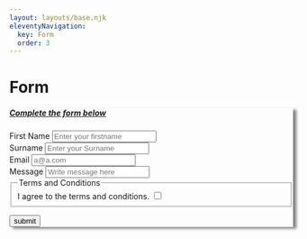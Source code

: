 ```yaml
---
layout: layouts/base.njk
eleventyNavigation:
  key: Form
  order: 3
---
```

# Form

<!DOCTYPE html>
<html lang="en">

<head>
  <meta charset="UTF-8">
  <meta http-equiv="X-UA-Compatible" content="IE=edge">
  <meta name="viewport" content="width=device-width, initial-scale=1.0">
  <title>Document</title>
  <link href="https://cdn.jsdelivr.net/npm/bootstrap@5.3.2/dist/css/bootstrap.min.css" rel="stylesheet" integrity="sha384-T3c6CoIi6uLrA9TneNEoa7RxnatzjcDSCmG1MXxSR1GAsXEV/Dwwykc2MPK8M2HN" crossorigin="anonymous">
</head>

<body>
  <div class="card text-bg-primary mb-3 " style="max-width: 50rem; box-shadow: 6px 3px 5px grey;">

  <div class="card-body">
      <h5 class="card-title  text-center" style = "text-decoration-line: underline;">Complete the form below</h5>

  <form class="row g-3" action="#" id="task4">
    <div class="col-md-6">
          <label for="inputFname" class="form-label">First Name</label>
          <input type="text" class="form-control" id="inputFname" placeholder='Enter your firstname' required>
    </div>

  <div class="col-md-6">
          <label for="inputSname" class="form-label">Surname</label>
          <input type="text" class="form-control" id="inputSname" Placeholder="Enter your Surname" required>
    </div>

  <div class="col-12">
          <label for="inputEmail" class="form-label">Email</label>
          <input type="email" class="form-control" id="inputEmail" placeholder="a@a.com" required>
        </div>

  <div class="col-12">
          <label for="inputMessage" class="form-label">Message</label>
          <input type="text" class="form-control" id="inputPhone" placeholder="Write message here" required>
        </div>



  <div class="col-md-6">
          <fieldset id='mail'>
            <legend>Terms and Conditions</legend>
            <div class="form-check">
              <label class="form-check-label" for="yes">
                I agree to the terms and conditions.
              </label>
              <input class="form-check-input" type="checkbox" name="yes" id="yes" value= "Yes" required>
            </div>


  </fieldset>
  </div>
  </div>

  <div class="col">
      <div class="d-grid gap-2 col-4 mx-auto">
        <input class="btn btn-outline-light" type="submit" value='submit'>
      </div>
    </div>

  </form>
  </div>
  </div>

  <script>
    const task4Form = document.getElementById('task4')
    task4Form.addEventListener('submit', (e) => {
      e.preventDefault();
      const formElements = task4Form.elements;
      const inputs = {};
      for (let i = 0; i < 9; i++) {
        if (formElements[i].type !== 'checkbox') {
          if (formElements[i].type === 'fieldset') {
            // Put the value of the checked radio button
            inputs.mail = formElements['mail'].value;
          } else {
            inputs[formElements[i].name] = formElements[i].value;
            // Resets the form inputs
          }
        } else {
          // Resets the check box
          formElements[i].checked = formElements[i].id === 'no' ? true : false;
        }
      }
      console.log(inputs);
    });
  </script>

  <script src="https://cdn.jsdelivr.net/npm/bootstrap@5.3.2/dist/js/bootstrap.bundle.min.js" integrity="sha384-C6RzsynM9kWDrMNeT87bh95OGNyZPhcTNXj1NW7RuBCsyN/o0jlpcV8Qyq46cDfL" crossorigin="anonymous"></script>
</body>

</html>

